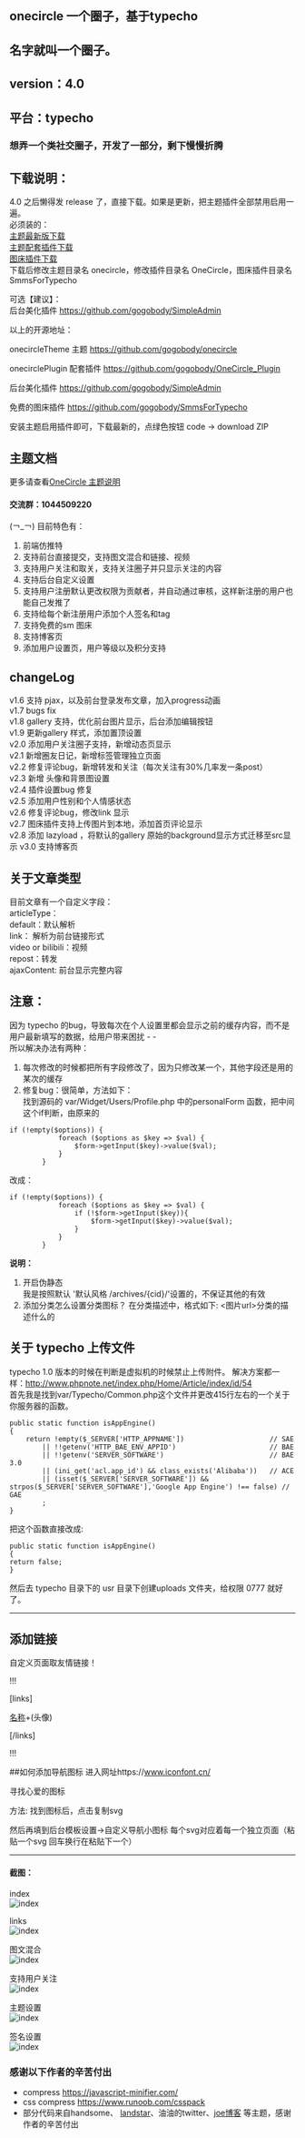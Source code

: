 ## onecircle 一个圈子，基于typecho

## 名字就叫一个圈子。
## version：4.0
## 平台：typecho  

### 想弄一个类社交圈子，开发了一部分，剩下慢慢折腾  
  
## 下载说明：
4.0 之后懒得发 release 了，直接下载。如果是更新，把主题插件全部禁用启用一遍。    
必须装的：  
[主题最新版下载](https://github.com/gogobody/onecircle/archive/refs/heads/master.zip)  
[主题配套插件下载](https://github.com/gogobody/OneCircle_Plugin/archive/refs/heads/main.zip)  
[图床插件下载](https://github.com/gogobody/SmmsForTypecho/archive/refs/heads/main.zip)  
下载后修改主题目录名 onecircle，修改插件目录名 OneCircle，图床插件目录名 SmmsForTypecho

可选【建议】：  
后台美化插件 https://github.com/gogobody/SimpleAdmin

以上的开源地址：  

onecircleTheme 主题 https://github.com/gogobody/onecircle  

onecirclePlugin 配套插件 https://github.com/gogobody/OneCircle_Plugin

后台美化插件 https://github.com/gogobody/SimpleAdmin

免费的图床插件 https://github.com/gogobody/SmmsForTypecho

安装主题启用插件即可，下载最新的，点绿色按钮 code -> download ZIP

## 主题文档  
更多请查看[OneCircle 主题说明](https://www.yuque.com/docs/share/05f40cac-980f-4e53-8b92-ed9728b8dc50?#%E3%80%8AOneCircle%20%E4%B8%BB%E9%A2%98%E8%AF%B4%E6%98%8E%E3%80%8B)

#### 交流群：1044509220
  
(￢_￢)
目前特色有：
1. 前端仿推特
2. 支持前台直接提交，支持图文混合和链接、视频
3. 支持用户关注和取关，支持关注圈子并只显示关注的内容
4. 支持后台自定义设置
5. 支持用户注册默认更改权限为贡献者，并自动通过审核，这样新注册的用户也能自己发推了
6. 支持给每个新注册用户添加个人签名和tag
7. 支持免费的sm 图床
8. 支持博客页
9. 添加用户设置页，用户等级以及积分支持

## changeLog
v1.6 支持 pjax，以及前台登录发布文章，加入progress动画  
v1.7 bugs fix  
v1.8 gallery 支持，优化前台图片显示，后台添加编辑按钮  
v1.9 更新gallery 样式，添加置顶设置  
v2.0 添加用户关注圈子支持，新增动态页显示  
v2.1 新增圈友日记，新增标签管理独立页面  
v2.2 修复评论bug，新增转发和关注（每次关注有30%几率发一条post）  
v2.3 新增 头像和背景图设置  
v2.4 插件设置bug 修复  
v2.5 添加用户性别和个人情感状态    
v2.6 修复评论bug，修改link 显示  
v2.7 图床插件支持上传图片到本地，添加首页评论显示  
v2.8 添加 lazyload ，将默认的gallery 原始的background显示方式迁移至src显示
v3.0 支持博客页  


## 关于文章类型
目前文章有一个自定义字段：  
articleType：  
default：默认解析  
link： 解析为前台链接形式  
video or bilibili：视频  
repost：转发  
ajaxContent: 前台显示完整内容

## 注意：
因为 typecho 的bug，导致每次在个人设置里都会显示之前的缓存内容，而不是用户最新填写的数据，给用户带来困扰 - -  
所以解决办法有两种：
1. 每次修改的时候都把所有字段修改了，因为只修改某一个，其他字段还是用的某次的缓存
2. 修复bug：很简单，方法如下：  
找到源码的 var/Widget/Users/Profile.php 中的personalForm 函数，把中间这个if判断，由原来的
```
if (!empty($options)) {
            foreach ($options as $key => $val) {
                $form->getInput($key)->value($val);
            }
        }
```  
改成：
```
if (!empty($options)) {
            foreach ($options as $key => $val) {
                if (!$form->getInput($key)){
                    $form->getInput($key)->value($val);
                }
            }
        }
```
  
**说明：**  
1. 开启伪静态  
    我是按照默认 '默认风格 /archives/{cid}/'设置的，不保证其他的有效
2. 添加分类怎么设置分类图标？
    在分类描述中，格式如下:  <图片url>分类的描述什么的

## 关于 typecho 上传文件
typecho 1.0 版本的时候在判断是虚拟机的时候禁止上传附件。
解决方案都一样：http://www.phpnote.net/index.php/Home/Article/index/id/54  
首先我是找到var/Typecho/Common.php这个文件并更改415行左右的一个关于你服务器的函数。
```
public static function isAppEngine()
{
    return !empty($_SERVER['HTTP_APPNAME'])                     // SAE
        || !!getenv('HTTP_BAE_ENV_APPID')                       // BAE
        || !!getenv('SERVER_SOFTWARE')                          // BAE 3.0
        || (ini_get('acl.app_id') && class_exists('Alibaba'))   // ACE
        || (isset($_SERVER['SERVER_SOFTWARE']) && strpos($_SERVER['SERVER_SOFTWARE'],'Google App Engine') !== false) // GAE
        ;
}
```  
把这个函数直接改成:
```
public static function isAppEngine()
{
return false;
}
```
然后去 typecho 目录下的 usr 目录下创建uploads 文件夹，给权限 0777 就好了。  

----
## 添加链接

自定义页面取友情链接！

!!!

[links]

[名称](网址)+(头像)

[/links]

!!!

##如何添加导航图标
进入网址https://www.iconfont.cn/

寻找心爱的图标

方法:
找到图标后，点击复制svg  

然后再填到后台模板设置->自定义导航小图标
每个svg对应着每一个独立页面（粘贴一个svg 回车换行在粘贴下一个）

----
#### 截图：

index  
![index](READMEimgs/index.png)

links  
![index](READMEimgs/links.png)

图文混合  
![index](READMEimgs/pics.png)

支持用户关注  
![index](READMEimgs/follow.png)

主题设置  
![index](READMEimgs/usersetting.png)

签名设置  
![index](READMEimgs/gexinghua.png)

### 感谢以下作者的辛苦付出
- compress https://javascript-minifier.com/
- css compress https://www.runoob.com/csspack
- 部分代码来自handsome、 [landstar](https://dyedd.cn)、油油的twitter、[joe博客](http://ae.js.cn/about.html) 等主题，感谢作者的辛苦付出
